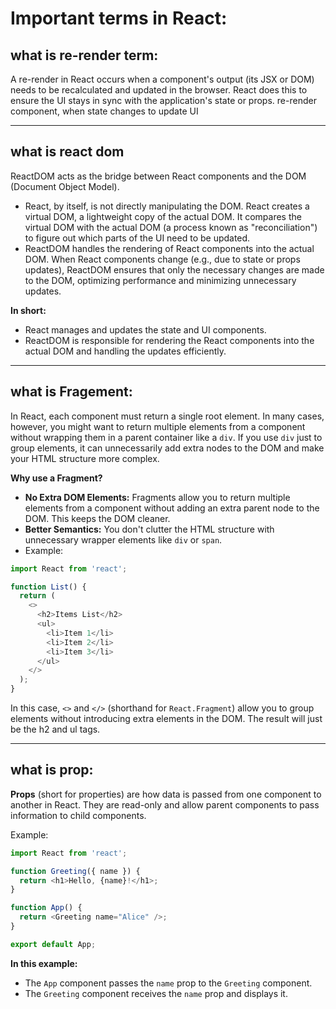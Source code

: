 # Important terms in React:

## what is re-render term:

A re-render in React occurs when a component's output (its JSX or DOM) needs to be recalculated and updated in the browser. React does this to ensure the UI stays in sync with the application's state or props.
re-render component, when state changes to update UI

---

## what is react dom

ReactDOM acts as the bridge between React components and the DOM (Document Object Model).

- React, by itself, is not directly manipulating the DOM. React creates a virtual DOM, a lightweight copy of the actual DOM. It compares the virtual DOM with the actual DOM (a process known as "reconciliation") to figure out which parts of the UI need to be updated.
- ReactDOM handles the rendering of React components into the actual DOM. When React components change (e.g., due to state or props updates), ReactDOM ensures that only the necessary changes are made to the DOM, optimizing performance and minimizing unnecessary updates.

**In short:**

- React manages and updates the state and UI components.
- ReactDOM is responsible for rendering the React components into the actual DOM and handling the updates efficiently.

---

## what is Fragement:

In React, each component must return a single root element. In many cases, however, you might want to return multiple elements from a component without wrapping them in a parent container like a `div`. If you use `div` just to group elements, it can unnecessarily add extra nodes to the DOM and make your HTML structure more complex.

**Why use a Fragment?**

- **No Extra DOM Elements:** Fragments allow you to return multiple elements from a component without adding an extra parent node to the DOM. This keeps the DOM cleaner.
- **Better Semantics:** You don't clutter the HTML structure with unnecessary wrapper elements like `div` or `span`.
- Example:

```javascript
import React from 'react';

function List() {
  return (
    <>
      <h2>Items List</h2>
      <ul>
        <li>Item 1</li>
        <li>Item 2</li>
        <li>Item 3</li>
      </ul>
    </>
  );
}

```

In this case, `<>` and `</>` (shorthand for `React.Fragment`) allow you to group elements without introducing extra elements in the DOM. The result will just be the h2 and ul tags.

---

## what is prop:

**Props** (short for properties) are how data is passed from one component to another in React. They are read-only and allow parent components to pass information to child components.

Example:
```javascript
import React from 'react';

function Greeting({ name }) {
  return <h1>Hello, {name}!</h1>;
}

function App() {
  return <Greeting name="Alice" />;
}

export default App;
```

**In this example:**
- The `App` component passes the `name` prop to the `Greeting` component.
- The `Greeting` component receives the `name` prop and displays it.
